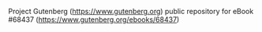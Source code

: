 Project Gutenberg (https://www.gutenberg.org) public repository for eBook #68437 (https://www.gutenberg.org/ebooks/68437)
